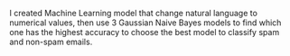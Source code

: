 I created Machine Learning model that change natural language to numerical values, then use 3 Gaussian Naive Bayes models to find which one has the highest accuracy to choose the best model to classify spam and non-spam emails.
